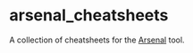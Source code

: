 # arsenal_cheatsheets
A collection of cheatsheets for the [Arsenal](https://github.com/Orange-Cyberdefense/arsenal/tree/master) tool. 
